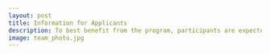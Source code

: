 ```yaml
---
layout: post
title: Information for Applicants
description: To best benefit from the program, participants are expected to have some experience with programming and with analysis of remote sensing data. Although tutorials will focus on Python, much of the information and concepts extend to other languages (e.g., Matlab, R, IDL, Java), so even with no Python knowledge the tutorials will help educate the attendee in the basics of retrieving and applying ICESat-2 data. For those who do not know Python or wish to improve their skills, we are organizing a <a href="https://software-carpentry.org/">Software Carpentry</a> workshop Feb. 7-8, 2019 on the University of Washington campus. We will also provide guidance to participants who wish to learn Python through self-guided study. There are no registration fees for this event. 
image: team_photo.jpg
---
```





